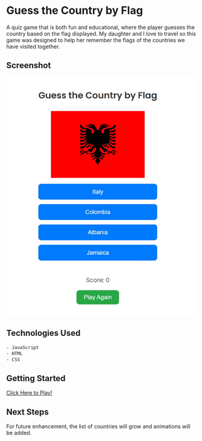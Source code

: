 # Guess the Country by Flag
A quiz game that is both fun and educational, where the player guesses the country based on the flag displayed. My daughter and I love to travel so this game was designed to help her remember the flags of the countries we have visited together. 

## Screenshot
<img src="./Screenshots/QuizGame.jpg">

## Technologies Used
    - JavaScript
    - HTML
    - CSS

## Getting Started
[Click Here to Play!](https://bejaze.github.io/quiz-game/)

## Next Steps
For future enhancement, the list of countries will grow and animations will be added. 